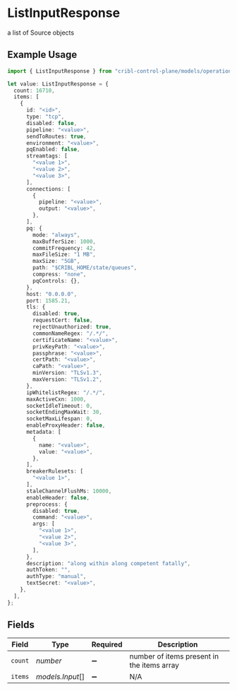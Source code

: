 # ListInputResponse

a list of Source objects

## Example Usage

```typescript
import { ListInputResponse } from "cribl-control-plane/models/operations";

let value: ListInputResponse = {
  count: 16710,
  items: [
    {
      id: "<id>",
      type: "tcp",
      disabled: false,
      pipeline: "<value>",
      sendToRoutes: true,
      environment: "<value>",
      pqEnabled: false,
      streamtags: [
        "<value 1>",
        "<value 2>",
        "<value 3>",
      ],
      connections: [
        {
          pipeline: "<value>",
          output: "<value>",
        },
      ],
      pq: {
        mode: "always",
        maxBufferSize: 1000,
        commitFrequency: 42,
        maxFileSize: "1 MB",
        maxSize: "5GB",
        path: "$CRIBL_HOME/state/queues",
        compress: "none",
        pqControls: {},
      },
      host: "0.0.0.0",
      port: 1585.21,
      tls: {
        disabled: true,
        requestCert: false,
        rejectUnauthorized: true,
        commonNameRegex: "/.*/",
        certificateName: "<value>",
        privKeyPath: "<value>",
        passphrase: "<value>",
        certPath: "<value>",
        caPath: "<value>",
        minVersion: "TLSv1.3",
        maxVersion: "TLSv1.2",
      },
      ipWhitelistRegex: "/.*/",
      maxActiveCxn: 1000,
      socketIdleTimeout: 0,
      socketEndingMaxWait: 30,
      socketMaxLifespan: 0,
      enableProxyHeader: false,
      metadata: [
        {
          name: "<value>",
          value: "<value>",
        },
      ],
      breakerRulesets: [
        "<value 1>",
      ],
      staleChannelFlushMs: 10000,
      enableHeader: false,
      preprocess: {
        disabled: true,
        command: "<value>",
        args: [
          "<value 1>",
          "<value 2>",
          "<value 3>",
        ],
      },
      description: "along within along competent fatally",
      authToken: "",
      authType: "manual",
      textSecret: "<value>",
    },
  ],
};
```

## Fields

| Field                                      | Type                                       | Required                                   | Description                                |
| ------------------------------------------ | ------------------------------------------ | ------------------------------------------ | ------------------------------------------ |
| `count`                                    | *number*                                   | :heavy_minus_sign:                         | number of items present in the items array |
| `items`                                    | *models.Input*[]                           | :heavy_minus_sign:                         | N/A                                        |